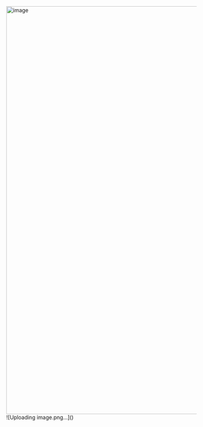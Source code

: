 <img width="1919" height="1079" alt="image" src="https://github.com/user-attachments/assets/ee3e7ec7-a70e-4391-8a7b-88160a95da6d" />
![Uploading image.png…]()
